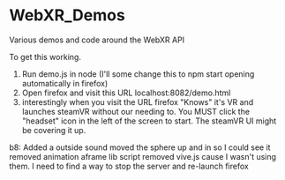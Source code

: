 # WebXR_Demos
Various demos and code around the WebXR API

To get this working.

1. Run demo.js in node (I'll some change this to npm start opening automatically in firefox)
2. Open firefox and visit this URL localhost:8082/demo.html
3. interestingly when you visit the URL firefox "Knows" it's VR and launches steamVR without our needing to. You MUST click the "headset" icon in the left of the screen to start. The steamVR UI might be covering it up. 

b8: Added a outside sound
moved the sphere up and in so I could see it 
removed animation aframe lib script
removed vive.js cause I wasn't using them. 
I need to find a way to stop the server and re-launch firefox